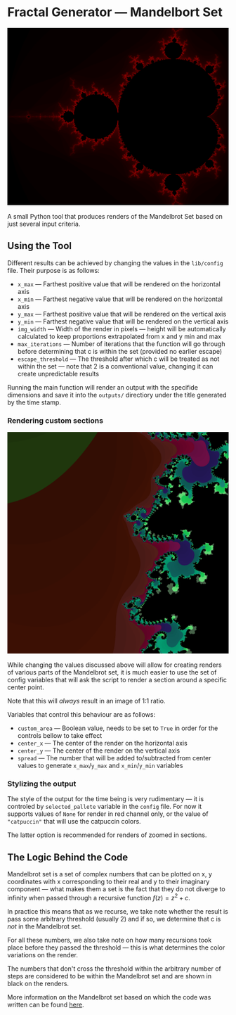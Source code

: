 # Fractal Generator — Mandelbort Set

![illustration](outputs/1745752292.png "Mandelbrot Set")

A small Python tool that produces renders of the Mandelbrot Set based on just several input criteria.

## Using the Tool

Different results can be achieved by changing the values in the `lib/config` file. Their purpose is as follows:

* `x_max` — Farthest positive value that will be rendered on the horizontal axis
* `x_min` — Farthest negative value that will be rendered on the horizontal axis
* `y_max` — Farthest positive value that will be rendered on the vertical axis
* `y_min` — Farthest negative value that will be rendered on the vertical axis  
* `img_width` — Width of the render in pixels — height will be automatically calculated to keep proportions extrapolated from x and y min and max
* `max_iterations` — Number of iterations that the function will go through before determining that c is within the set (provided no earlier escape)
* `escape_threshold` — The threshold after which c will be treated as not within the set — note that 2 is a conventional value, changing it can create unpredictable results

Running the main function will render an output with the specifide dimensions and save it into the `outputs/` directiory under the title generated by the time stamp.

### Rendering custom sections

![illustration](outputs/1745786379.png "Mandelbrot Set")

While changing the values discussed above will allow for creating renders of various parts of the Mandelbrot set, it is much easier to use the set of config variables that will ask the script to render a section around a specific center point.

Note that this will *always* result in an image of 1:1 ratio.

Variables that control this behaviour are as follows:

* `custom_area` — Boolean value, needs to be set to `True` in order for the controls bellow to take effect
* `center_x` — The center of the render on the horizontal axis
* `center_y` — The center of the render on the vertical axis
* `spread` — The number that will be added to/subtracted from center values to generate `x_max`/`y_max` and `x_min`/`y_min` variables

### Stylizing the output

The style of the output for the time being is very rudimentary — it is controled by `selected_pallete` variable in the `config` file. For now it supports values of `None` for render in red channel only, or the value of `"catpuccin"` that will use the catpuccin colors.

The latter option is recommended for renders of zoomed in sections.

## The Logic Behind the Code

Mandelbrot set is a set of complex numbers that can be plotted on x, y coordinates with x corresponding to their real and y to their imaginary component — what makes them a set is the fact that they do not diverge to infinity when passed through a recursive function $f(z)=z^2 + c$.

In practice this means that as we recurse, we take note whether the result is pass some arbitrary threshold (usually 2) and if so, we determine that c is *not* in the Mandelbrot set.

For all these numbers, we also take note on how many recursions took place before they passed the threshold — this is what determines the color variations on the render.

The numbers that don't cross the threshold within the arbitrary number of steps are considered to be within the Mandelbrot set and are shown in black on the renders.

More information on the Mandelbrot set based on which the code was written can be found [here](https://en.wikipedia.org/wiki/Mandelbrot_set).